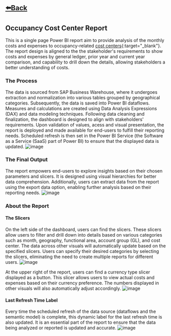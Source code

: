 ## [⬅️Back](./)

## Occupancy Cost Center Report

This is a single page Power BI report aim to provide analysis of the monthly costs and expenses to occupancy-related [cost centers](https://www.investopedia.com/terms/c/cost-center.asp){:target="_blank"}. The report design is aligned to the the stakeholder's requirements to show costs and expenses by general ledger, prior year and current year comparison, and capability to drill down the details, allowing stakeholders a better understanding of costs.

### The Process

The data is sourced from SAP Business Warehouse, where it undergoes extraction and normalization into various tables grouped by geographical categories. Subsequently, the data is saved into Power BI dataflows. Measures and calculations are created using Data Analysis Expressions (DAX) and data modeling techniques. Following data cleaning and finalization, the dashboard is designed to align with stakeholders' requirements. Upon validation of values, acess and visual presentation, the report is deployed and made available for end-users to fulfill their reporting needs. Scheduled refresh is then set in the Power BI Service (the Software as a Service (SaaS) part of Power BI) to ensure that the displayed data is updated.
![image](https://github.com/greatcyan/cyrus-baruc-data-analytics-portfolio/assets/95137493/182f57a4-6fe6-4aab-a8ef-b3cd32206dfc)

### The Final Output
The report empowers end-users to explore insights based on their chosen parameters and slicers. It is designed using visual hierarchies for better data comprehension. Additionally, users can extract data from the report using the export data option, enabling further analysis based on their reporting needs.
![image](https://github.com/greatcyan/cyrus-baruc-data-analytics-portfolio/assets/95137493/8cd98ece-bc3a-4629-995c-999198e475d6)

### About the Report
#### The Slicers
On the left side of the dashboard, users can find the slicers. These slicers allow users to filter and drill down into details based on various categories such as month, geography, functional area, account group (GL), and cost center. The data across other visuals will automatically update based on the specified slicers. Users can specify their desired categories by selecting the slicers, eliminating the need to create multiple reports for different users.
![image](https://github.com/greatcyan/cyrus-baruc-data-analytics-portfolio/assets/95137493/043430c1-20ab-4066-8905-735aaacb6119)

At the upper right of the report, users can find a currency type slicer displayed as a button. This slicer allows users to view actual costs and expenses based on their currency preference. The numbers displayed in other visuals will also automatically adjust accordingly. 
![image](https://github.com/greatcyan/cyrus-baruc-data-analytics-portfolio/assets/95137493/29c5c61f-0d1d-4d78-9071-8111546cd7e7)

#### Last Refresh Time Label
Every time the scheduled refresh of the data source (dataflows and the semantic model) is complete, this dynamic label for the last refresh time is also updated. It is an essential part of the report to ensure that the data being analyzed or reported is updated and accurate.
![image](https://github.com/greatcyan/cyrus-baruc-data-analytics-portfolio/assets/95137493/75643cbf-33be-4ddd-bc89-f7b9577be9ab)



